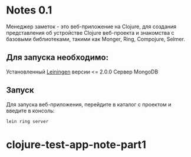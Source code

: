 # Notes 0.1

Менеджер заметок - это веб-приложение на Clojure, для создания представления
об устройстве Clojure веб-проекта и знакомства с базовыми библиотеками, такими
как Monger, Ring, Compojure, Selmer.

## Для запуска необходимо:

 Установленный [Leiningen][] версии <= 2.0.0
 Сервер MongoDB

[leiningen]: https://github.com/technomancy/leiningen

## Запуск

Для запуска веб-приложения, перейдите в каталог с
проектом и введите в консоль:

    lein ring server

# clojure-test-app-note-part1
